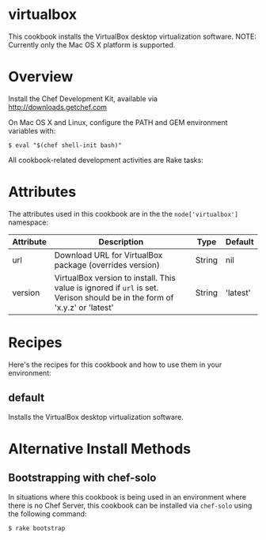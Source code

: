 # virtualbox

This cookbook installs the VirtualBox desktop virtualization software.
NOTE: Currently only the Mac OS X platform is supported.

# Overview

Install the Chef Development Kit, available via http://downloads.getchef.com

On Mac OS X and Linux, configure the PATH and GEM environment variables with:

    $ eval "$(chef shell-init bash)"

All cookbook-related development activities are Rake tasks:

Attributes
==========

The attributes used in this cookbook are in the the `node['virtualbox']`
namespace:

Attribute     | Description | Type | Default
--------------|-------------|------|--------
url           | Download URL for VirtualBox package (overrides version) | String | nil
version       | VirtualBox version to install.  This value is ignored if `url` is set.  Verison should be in the form of 'x.y.z' or 'latest' | String | 'latest'

Recipes
=======

Here's the recipes for this cookbook and how to use them in your environment:

default
-------
Installs the VirtualBox desktop virtualization software.

Alternative Install Methods
==========================

## Bootstrapping with chef-solo

In situations where this cookbook is being used in an environment where there
is no Chef Server, this cookbook can be installed via `chef-solo` using the
following command:

    $ rake bootstrap
